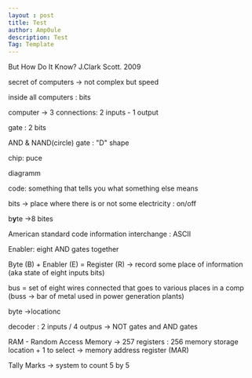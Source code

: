 ```yaml
---
layout : post
title: Test
author: Amp0ule
description: Test
Tag: Template
---
```

But How Do It Know? J.Clark Scott. 2009

secret of computers -> not complex but speed

inside all computers : bits

computer -> 3 connections: 2 inputs - 1 output

gate : 2 bits

AND & NAND(circle) gate : "D" shape

chip: puce

diagramm

code: something that tells you what something else means

bits -> place where there is or not some electricity : on/off

b**y**te ->8 bites

American standard code information interchange : ASCII

Enabler: eight AND gates together

Byte (B) + Enabler (E) = Register (R) -> record some place of information (aka state of eight inputs bits)

bus = set of eight wires connected that goes to various places in a comp (buss -> bar of metal used in power generation plants)

byte ->locationc 

decoder : 2 inputs  / 4 outpus -> NOT gates and AND gates

RAM - Random Access Memory -> 257 registers : 256 memory storage location + 1 to select -> memory address register (MAR)

Tally Marks -> system to count 5 by 5 